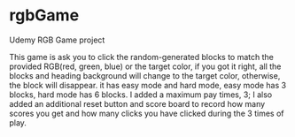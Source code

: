 # rgbGame
Udemy RGB Game project

This game is ask you to click the random-generated blocks to match the provided RGB(red, green, blue) or the target color, if you got it right, all the blocks and heading background will change to the target color, otherwise, the block will disappear. it has easy mode and hard mode, easy mode has 3 blocks, hard mode has 6 blocks.
I added a maximum pay times, 3; 
I also added an additional reset button and score board to record how many scores you get and how many clicks you have clicked during the 3 times of play.
